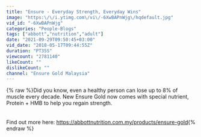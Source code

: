 ```yaml
---
title: "Ensure - Everyday Strength, Everyday Wins"
image: "https:\/\/i.ytimg.com\/vi\/-6XwBAPnWjg\/hqdefault.jpg"
vid_id: "-6XwBAPnWjg"
categories: "People-Blogs"
tags: ["abbott","nutrition","adult"]
date: "2021-09-29T09:50:45+03:00"
vid_date: "2018-05-17T09:44:55Z"
duration: "PT35S"
viewcount: "2781140"
likeCount: ""
dislikeCount: ""
channel: "Ensure Gold Malaysia"
---
```

{% raw %}Did you know, even a healthy person can lose up to 8% of muscle every decade. New Ensure Gold now comes with special nutrient, Protein + HMB to help you regain strength. <br /><br /><br />Find out more here: <a rel="nofollow" target="blank" href="https://abbottnutrition.com.my/products/ensure-gold">https://abbottnutrition.com.my/products/ensure-gold</a>{% endraw %}

